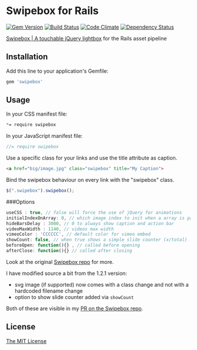 # Swipebox for Rails

[![Gem Version](https://badge.fury.io/rb/swipebox.png)](http://badge.fury.io/rb/swipebox)
[![Build Status](https://travis-ci.org/mrfoto/swipebox.png?branch=master)](https://travis-ci.org/mrfoto/swipebox)
[![Code Climate](https://codeclimate.com/github/mrfoto/swipebox.png)](https://codeclimate.com/github/mrfoto/swipebox)
[![Dependency Status](https://gemnasium.com/mrfoto/swipebox.png)](https://gemnasium.com/mrfoto/swipebox)

[Swipebox | A touchable jQuery lightbox](http://brutaldesign.github.io/swipebox/) for the Rails asset pipeline

## Installation

Add this line to your application's Gemfile:

```ruby
gem 'swipebox'
```

## Usage

In your CSS manifest file:

```css
*= require swipebox
```

In your JavaScript manifest file:

```js
//= require swipebox
```

Use a specific class for your links and use the title attribute as caption.

```html
<a href="big/image.jpg" class="swipebox" title="My Caption">
```

Bind the swipebox behaviour on every link with the "swipebox" class.

```javascript
$(".swipebox").swipebox();
```

###Options

```javascript
useCSS : true, // false will force the use of jQuery for animations
initialIndexOnArray: 0, // which image index to init when a array is passed
hideBarsDelay : 3000, // 0 to always show caption and action bar
videoMaxWidth : 1140, // videos max width
vimeoColor : 'CCCCCC', // default color for vimeo embed
showCount: false, // when true shows a simple slide counter (x/total)
beforeOpen: function(){} , // called before opening
afterClose: function(){} // called after closing
```

Look at the original [Swipebox repo](https://github.com/brutaldesign/swipebox#usage) for more.

I have modified source a bit from the 1.2.1 version:
- svg image (if supported) now comes with a class change and not with a hardcoded filename change
- option to show slide counter added via `showCount`

Both of these are visible in my [PR on the Swipebox repo](https://github.com/brutaldesign/swipebox/pull/69).

## License

[The MIT License](MIT-LICENSE)
